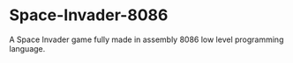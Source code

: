 # Space-Invader-8086
A Space Invader game fully made in assembly 8086 low level programming language.
